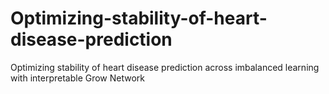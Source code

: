 # Optimizing-stability-of-heart-disease-prediction
  Optimizing stability of heart disease prediction across imbalanced learning with interpretable Grow Network
